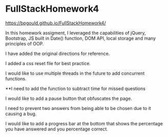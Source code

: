 # FullStackHomework4
https://bpgould.github.io/FullStackHomework4/

In this homework assigment, I leveraged the capabilities of jQuery, Bootstrap, JS built in Date() function, DOM API, local storage
and many principles of OOP.

I have added the original directions for reference.

I added a css reset file for best practice.

I would like to use multiple threads in the future to add concurrent functions.

**I need to add the function to subtract time for missed questions

I would like to add a pause button that obfuscates the page.

I need to prevent two answers from being able to be chosen due to it causing a bug.

I would like to add a progress bar at the bottom that shows the percentage you have answered
and you percentage correct.
